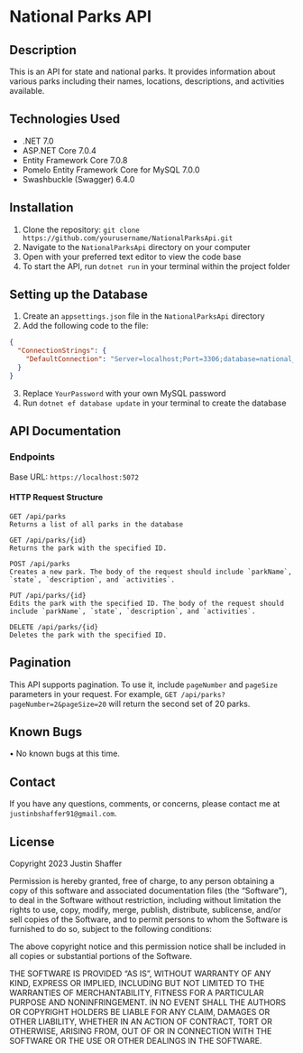 # National Parks API

## Description

This is an API for state and national parks. It provides information about various parks including their names, locations, descriptions, and activities available.

## Technologies Used

- .NET 7.0
- ASP.NET Core 7.0.4
- Entity Framework Core 7.0.8
- Pomelo Entity Framework Core for MySQL 7.0.0
- Swashbuckle (Swagger) 6.4.0

## Installation

1. Clone the repository: `git clone https://github.com/yourusername/NationalParksApi.git`
2. Navigate to the `NationalParksApi` directory on your computer
3. Open with your preferred text editor to view the code base
4. To start the API, run `dotnet run` in your terminal within the project folder

## Setting up the Database

1. Create an `appsettings.json` file in the `NationalParksApi` directory
2. Add the following code to the file:

```json
{
  "ConnectionStrings": {
    "DefaultConnection": "Server=localhost;Port=3306;database=national_parks;uid=root;pwd=YourPassword;"
  }
}
```

3. Replace `YourPassword` with your own MySQL password
4. Run `dotnet ef database update` in your terminal to create the database

## API Documentation
### Endpoints

Base URL: `https://localhost:5072`

#### HTTP Request Structure

```
GET /api/parks
Returns a list of all parks in the database
```

```
GET /api/parks/{id}
Returns the park with the specified ID.
```

```
POST /api/parks
Creates a new park. The body of the request should include `parkName`, `state`, `description`, and `activities`.
```

```
PUT /api/parks/{id}
Edits the park with the specified ID. The body of the request should include `parkName`, `state`, `description`, and `activities`.
```

```
DELETE /api/parks/{id}
Deletes the park with the specified ID.
```

## Pagination

This API supports pagination. To use it, include `pageNumber` and `pageSize` parameters in your request. For example, `GET /api/parks?pageNumber=2&pageSize=20` will return the second set of 20 parks.

## Known Bugs
• No known bugs at this time.

## Contact
If you have any questions, comments, or concerns, please contact me at `justinbshaffer91@gmail.com`.

## License
Copyright 2023 Justin Shaffer

Permission is hereby granted, free of charge, to any person obtaining a copy of this software and associated documentation files (the “Software”), to deal in the Software without restriction, including without limitation the rights to use, copy, modify, merge, publish, distribute, sublicense, and/or sell copies of the Software, and to permit persons to whom the Software is furnished to do so, subject to the following conditions:

The above copyright notice and this permission notice shall be included in all copies or substantial portions of the Software.

THE SOFTWARE IS PROVIDED “AS IS”, WITHOUT WARRANTY OF ANY KIND, EXPRESS OR IMPLIED, INCLUDING BUT NOT LIMITED TO THE WARRANTIES OF MERCHANTABILITY, FITNESS FOR A PARTICULAR PURPOSE AND NONINFRINGEMENT. IN NO EVENT SHALL THE AUTHORS OR COPYRIGHT HOLDERS BE LIABLE FOR ANY CLAIM, DAMAGES OR OTHER LIABILITY, WHETHER IN AN ACTION OF CONTRACT, TORT OR OTHERWISE, ARISING FROM, OUT OF OR IN CONNECTION WITH THE SOFTWARE OR THE USE OR OTHER DEALINGS IN THE SOFTWARE.
